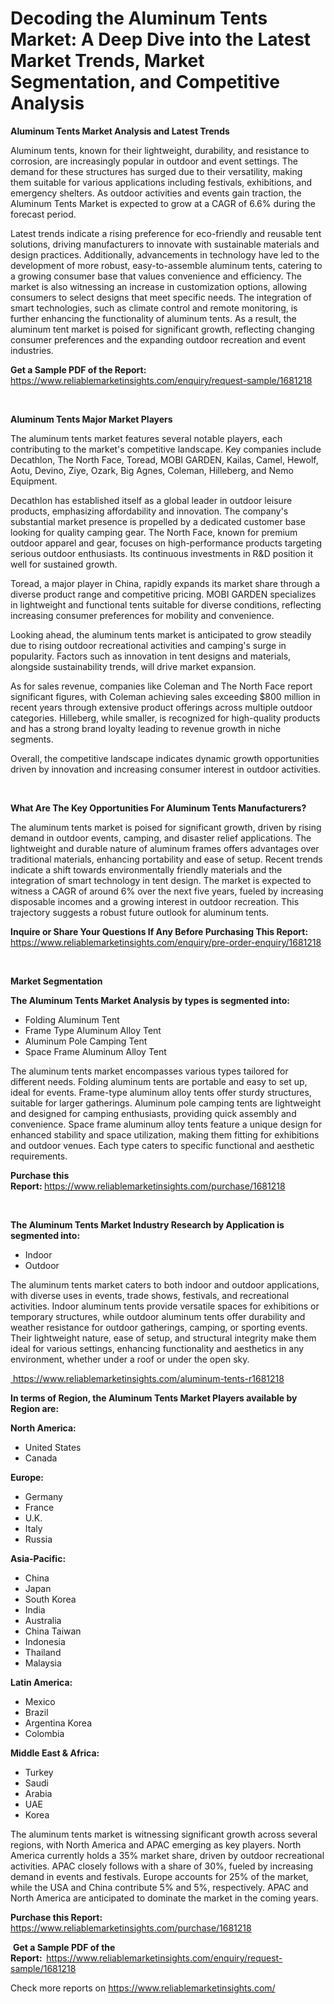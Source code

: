<p><h1>Decoding the Aluminum Tents Market: A Deep Dive into the Latest Market Trends, Market Segmentation, and Competitive Analysis</h1></p><p><strong>Aluminum Tents Market Analysis and Latest Trends</strong></p>
<p><p>Aluminum tents, known for their lightweight, durability, and resistance to corrosion, are increasingly popular in outdoor and event settings. The demand for these structures has surged due to their versatility, making them suitable for various applications including festivals, exhibitions, and emergency shelters. As outdoor activities and events gain traction, the Aluminum Tents Market is expected to grow at a CAGR of 6.6% during the forecast period. </p><p>Latest trends indicate a rising preference for eco-friendly and reusable tent solutions, driving manufacturers to innovate with sustainable materials and design practices. Additionally, advancements in technology have led to the development of more robust, easy-to-assemble aluminum tents, catering to a growing consumer base that values convenience and efficiency. The market is also witnessing an increase in customization options, allowing consumers to select designs that meet specific needs. The integration of smart technologies, such as climate control and remote monitoring, is further enhancing the functionality of aluminum tents. As a result, the aluminum tent market is poised for significant growth, reflecting changing consumer preferences and the expanding outdoor recreation and event industries.</p></p>
<p><strong>Get a Sample PDF of the Report:&nbsp;</strong> <a href="https://www.reliablemarketinsights.com/enquiry/request-sample/1681218?utm_campaign=2382&utm_medium=2&utm_source=Github&utm_content=ia&utm_term=08022025&utm_id=aluminum-tents">https://www.reliablemarketinsights.com/enquiry/request-sample/1681218</a></p>
<p>&nbsp;</p>
<p><strong>Aluminum Tents Major Market Players</strong></p>
<p><p>The aluminum tents market features several notable players, each contributing to the market's competitive landscape. Key companies include Decathlon, The North Face, Toread, MOBI GARDEN, Kailas, Camel, Hewolf, Aotu, Devino, Ziye, Ozark, Big Agnes, Coleman, Hilleberg, and Nemo Equipment. </p><p>Decathlon has established itself as a global leader in outdoor leisure products, emphasizing affordability and innovation. The company's substantial market presence is propelled by a dedicated customer base looking for quality camping gear. The North Face, known for premium outdoor apparel and gear, focuses on high-performance products targeting serious outdoor enthusiasts. Its continuous investments in R&D position it well for sustained growth.</p><p>Toread, a major player in China, rapidly expands its market share through a diverse product range and competitive pricing. MOBI GARDEN specializes in lightweight and functional tents suitable for diverse conditions, reflecting increasing consumer preferences for mobility and convenience. </p><p>Looking ahead, the aluminum tents market is anticipated to grow steadily due to rising outdoor recreational activities and camping's surge in popularity. Factors such as innovation in tent designs and materials, alongside sustainability trends, will drive market expansion.</p><p>As for sales revenue, companies like Coleman and The North Face report significant figures, with Coleman achieving sales exceeding $800 million in recent years through extensive product offerings across multiple outdoor categories. Hilleberg, while smaller, is recognized for high-quality products and has a strong brand loyalty leading to revenue growth in niche segments.</p><p>Overall, the competitive landscape indicates dynamic growth opportunities driven by innovation and increasing consumer interest in outdoor activities.</p></p>
<p>&nbsp;</p>
<p><strong>What Are The Key Opportunities For Aluminum Tents Manufacturers?</strong></p>
<p><p>The aluminum tents market is poised for significant growth, driven by rising demand in outdoor events, camping, and disaster relief applications. The lightweight and durable nature of aluminum frames offers advantages over traditional materials, enhancing portability and ease of setup. Recent trends indicate a shift towards environmentally friendly materials and the integration of smart technology in tent design. The market is expected to witness a CAGR of around 6% over the next five years, fueled by increasing disposable incomes and a growing interest in outdoor recreation. This trajectory suggests a robust future outlook for aluminum tents.</p></p>
<p><strong>Inquire or Share Your Questions If Any Before Purchasing This Report:</strong> <a href="https://www.reliablemarketinsights.com/enquiry/pre-order-enquiry/1681218?utm_campaign=2382&utm_medium=2&utm_source=Github&utm_content=ia&utm_term=08022025&utm_id=aluminum-tents">https://www.reliablemarketinsights.com/enquiry/pre-order-enquiry/1681218</a></p>
<p>&nbsp;</p>
<p><strong>Market Segmentation</strong></p>
<p><strong>The Aluminum Tents Market Analysis by types is segmented into:</strong></p>
<p><ul><li>Folding Aluminum Tent</li><li>Frame Type Aluminum Alloy Tent</li><li>Aluminum Pole Camping Tent</li><li>Space Frame Aluminum Alloy Tent</li></ul></p>
<p><p>The aluminum tents market encompasses various types tailored for different needs. Folding aluminum tents are portable and easy to set up, ideal for events. Frame-type aluminum alloy tents offer sturdy structures, suitable for larger gatherings. Aluminum pole camping tents are lightweight and designed for camping enthusiasts, providing quick assembly and convenience. Space frame aluminum alloy tents feature a unique design for enhanced stability and space utilization, making them fitting for exhibitions and outdoor venues. Each type caters to specific functional and aesthetic requirements.</p></p>
<p><strong>Purchase this Report:&nbsp;</strong><a href="https://www.reliablemarketinsights.com/purchase/1681218?utm_campaign=2382&utm_medium=2&utm_source=Github&utm_content=ia&utm_term=08022025&utm_id=aluminum-tents">https://www.reliablemarketinsights.com/purchase/1681218</a></p>
<p>&nbsp;</p>
<p><strong>The Aluminum Tents Market Industry Research by Application is segmented into:</strong></p>
<p><ul><li>Indoor</li><li>Outdoor</li></ul></p>
<p><p>The aluminum tents market caters to both indoor and outdoor applications, with diverse uses in events, trade shows, festivals, and recreational activities. Indoor aluminum tents provide versatile spaces for exhibitions or temporary structures, while outdoor aluminum tents offer durability and weather resistance for outdoor gatherings, camping, or sporting events. Their lightweight nature, ease of setup, and structural integrity make them ideal for various settings, enhancing functionality and aesthetics in any environment, whether under a roof or under the open sky.</p></p>
<p><a href="https://www.reliablemarketinsights.com/aluminum-tents-r1681218?utm_campaign=2382&utm_medium=2&utm_source=Github&utm_content=ia&utm_term=08022025&utm_id=aluminum-tents">&nbsp;https://www.reliablemarketinsights.com/aluminum-tents-r1681218</a></p>
<p><strong>In terms of Region, the Aluminum Tents Market Players available by Region are:</strong></p>
<p>
    <p> <strong> North America: </strong>
        <ul>
            <li>United States</li>
            <li>Canada</li>
        </ul>
        </p> 
    <p> <strong> Europe: </strong>
        <ul>
            <li>Germany</li>
            <li>France</li>
            <li>U.K.</li>
            <li>Italy</li>
            <li>Russia</li>
        </ul>
        </p> 
    <p> <strong> Asia-Pacific: </strong>
        <ul>
            <li>China</li>
            <li>Japan</li>
            <li>South Korea</li>
            <li>India</li>
            <li>Australia</li>
            <li>China Taiwan</li>
            <li>Indonesia</li>
            <li>Thailand</li>
            <li>Malaysia</li>
        </ul>
        </p> 
    <p> <strong> Latin America: </strong>
        <ul>
            <li>Mexico</li>
            <li>Brazil</li>
            <li>Argentina Korea</li>
            <li>Colombia</li>
        </ul>
        </p> 
    <p> <strong> Middle East & Africa: </strong>
        <ul>
            <li>Turkey</li>
            <li>Saudi</li>
            <li>Arabia</li>
            <li>UAE</li>
            <li>Korea</li>
        </ul>
    </p>
    </p>
<p><p>The aluminum tents market is witnessing significant growth across several regions, with North America and APAC emerging as key players. North America currently holds a 35% market share, driven by outdoor recreational activities. APAC closely follows with a share of 30%, fueled by increasing demand in events and festivals. Europe accounts for 25% of the market, while the USA and China contribute 5% and 5%, respectively. APAC and North America are anticipated to dominate the market in the coming years.</p></p>
<p><strong>Purchase this Report: </strong><a href="https://www.reliablemarketinsights.com/purchase/1681218?utm_campaign=2382&utm_medium=2&utm_source=Github&utm_content=ia&utm_term=08022025&utm_id=aluminum-tents">https://www.reliablemarketinsights.com/purchase/1681218</a></p>
<p>&nbsp;<strong>Get a Sample PDF of the Report:&nbsp;&nbsp;</strong><a href="https://www.reliablemarketinsights.com/enquiry/request-sample/1681218?utm_campaign=2382&utm_medium=2&utm_source=Github&utm_content=ia&utm_term=08022025&utm_id=aluminum-tents">https://www.reliablemarketinsights.com/enquiry/request-sample/1681218</a></p>
<p><strong></strong></p>
<p>Check more reports on <a href="https://www.reliablemarketinsights.com/?utm_campaign=2382&utm_medium=2&utm_source=Github&utm_content=ia&utm_term=08022025&utm_id=aluminum-tents">https://www.reliablemarketinsights.com/</a></p>